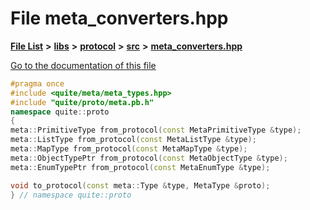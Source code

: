 

# File meta\_converters.hpp

[**File List**](files.md) **>** [**libs**](dir_6719ab1f1f7655efc2fa43f7eb574fd1.md) **>** [**protocol**](dir_256d27db1e44b9b04d67f4c92d3fc698.md) **>** [**src**](dir_62c749a433f68b441b7c0425b5469d66.md) **>** [**meta\_converters.hpp**](meta__converters_8hpp.md)

[Go to the documentation of this file](meta__converters_8hpp.md)


```C++
#pragma once
#include <quite/meta/meta_types.hpp>
#include "quite/proto/meta.pb.h"
namespace quite::proto
{
meta::PrimitiveType from_protocol(const MetaPrimitiveType &type);
meta::ListType from_protocol(const MetaListType &type);
meta::MapType from_protocol(const MetaMapType &type);
meta::ObjectTypePtr from_protocol(const MetaObjectType &type);
meta::EnumTypePtr from_protocol(const MetaEnumType &type);

void to_protocol(const meta::Type &type, MetaType &proto);
} // namespace quite::proto
```


